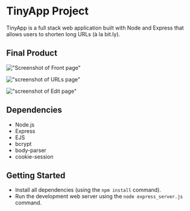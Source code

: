 # TinyApp Project

TinyApp is a full stack web application built with Node and Express that allows users to shorten long URLs (à la bit.ly).

## Final Product

!["Screenshot of Front page"](https://github.com/saka01/tinyApp/tree/master/docs/frontPage.png)

!["screenshot of URLs page"](https://github.com/saka01/tinyApp/tree/master/docs/allUrls.png)

!["screenshot of Edit page"](https://github.com/saka01/tinyApp/tree/master/docs/editPage.png)

## Dependencies

- Node.js
- Express
- EJS
- bcrypt
- body-parser
- cookie-session

## Getting Started

- Install all dependencies (using the `npm install` command).
- Run the development web server using the `node express_server.js` command.
